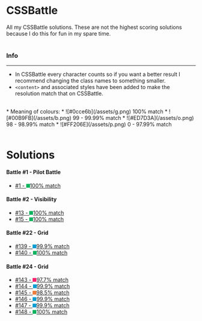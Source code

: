 # **CSSBattle**
All my CSSBattle solutions. These are not the highest scoring solutions because I do this for fun in my spare time.
<br><br>


### **Info**
***
* In CSSBattle every character counts so if you want a better result I recommend changing the class names to something smaller.
* `<content>` and associated styles have been added to make the resolution match that on CSSBattle.
<br>
* Meaning of colours:
  * ![#0cce6b](/assets/g.png) 100% match
  * ![#00B9FB](/assets/b.png) 99 - 99.99% match
  * ![#ED7D3A](/assets/o.png) 98 - 98.99% match
  * ![#FF206E](/assets/p.png) 0 - 97.99% match
<br><br>

# **Solutions**

#### **Battle #1 - Pilot Battle**
* [#1 - ![#0cce6b](/assets/g.png)100% match](/Battle%20%231%20-%20Pilot%20Battle/1.html)

#### **Battle #2 - Visibility**
* [#13 - ![#0cce6b](/assets/g.png)100% match](/Battle%20%232%20-%20Visibility/13.html)
* [#15 - ![#0cce6b](/assets/g.png)100% match](/Battle%20%232%20-%20Visibility/15.html)

#### **Battle #22 - Grid**
* [#139 - ![#00B9FB](/assets/b.png)99.9% match](/Battle%20%2322%20-%20Grid/139.html)
* [#140 - ![#0cce6b](/assets/g.png)100% match](/Battle%20%2322%20-%20Grid/140.html)

#### **Battle #24 - Grid**
* [#143 - ![#FF206E](/assets/p.png)97.7% match](/Battle%20%2324%20-%20Offset/143.html)
* [#144 - ![#00B9FB](/assets/b.png)99.9% match](/Battle%20%2324%20-%20Offset/144.html)
* [#145 - ![#FF206E](/assets/o.png)98.5% match](/Battle%20%2324%20-%20Offset/145.html)
* [#146 - ![#00B9FB](/assets/b.png)99.9% match](/Battle%20%2324%20-%20Offset/146.html)
* [#147 - ![#00B9FB](/assets/b.png)99.9% match](/Battle%20%2324%20-%20Offset/147.html)
* [#148 - ![#0cce6b](/assets/g.png)100% match](/Battle%20%2324%20-%20Offset/148.html)




